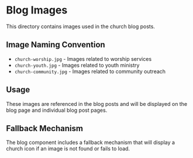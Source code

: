 # Blog Images

This directory contains images used in the church blog posts.

## Image Naming Convention

- `church-worship.jpg` - Images related to worship services
- `church-youth.jpg` - Images related to youth ministry
- `church-community.jpg` - Images related to community outreach

## Usage

These images are referenced in the blog posts and will be displayed on the blog page and individual blog post pages.

## Fallback Mechanism

The blog component includes a fallback mechanism that will display a church icon if an image is not found or fails to load. 